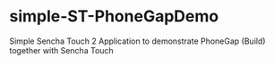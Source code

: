simple-ST-PhoneGapDemo
======================

Simple Sencha Touch 2 Application to demonstrate PhoneGap (Build) together with Sencha Touch
